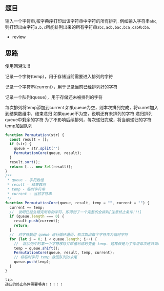 ## 题目

输入一个字符串,按字典序打印出该字符串中字符的所有排列. 例如输入字符串`abc`,则打印出由字符`a,b,c`所能排列出来的所有字符串`abc,acb,bac,bca,cab和cba`. 
- review

## 思路
使用回溯法!!!

记录一个字符(temp），用于存储当前需要进入排列的字符

记录一个字符串(current），用于记录当前已经排列好的字符

记录一个队列(queue），用于存储还未被排列的字符

每次排列将temp添加到current
如果queue为空，则本次排列完成，将curret加入到结果数组中，结束递归
如果queue不为空，说明还有未排列的字符
递归排列queue中剩余的字符
为了不影响后续排列，每次递归完成，将当前递归的字符temp加回队列

```js
function Permutation(str) {
  const result = [];
  if (str) {
    queue = str.split('')
    PermutationCore(queue, result);
  }
  result.sort();
  return [... new Set(result)];
}
/**
 * queue - 字符数组
 * result - 结果数组
 * temp - 临时字符串
 * current - 当前字符串
 */
function PermutationCore(queue, result, temp = "", current = "") {
  current += temp;
  //  说明已经处理完所有的字符，即得到了一个完整的全排列[注意终止条件!!!]
  if (queue.length === 0) {
    result.push(current);
    return;
  }
  //  对字符数组 queue 进行循环遍历，依次取出每个字符作为临时字符
  for (let i = 0; i < queue.length; i++) {
    //  将队列中的第一个字符移除并赋值给临时变量 temp. 这样做是为了保证每次递归调用时，都会处理队列中的下一个字符
    temp = queue.shift();
    PermutationCore(queue, result, temp, current);
    // 将临时字符 temp 放回队列的末尾
    queue.push(temp);
  }
}

tip:
递归的终止条件需要明确！！！！！

```